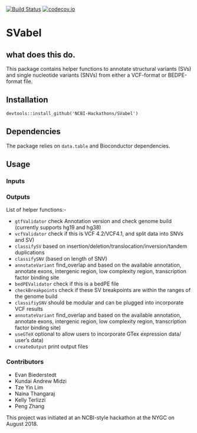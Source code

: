 [![Build Status](https://travis-ci.org/NCBI-Hackathons/SuperSnV.svg?branch=master)](https://travis-ci.org/NCBI-Hackathons/SuperSnV)
[![codecov.io](https://img.shields.io/codecov/c/github/NCBI-Hackathons/SuperSnV.svg)](https://img.shields.io/codecov/c/github/NCBI-Hackathons/SuperSnV?branch=master)


# SVabel

## what does this do.  

This package contains helper functions to annotate structural variants (SVs) and single nucleotide variants (SNVs) from either a VCF-format or BEDPE-format file.

## Installation

```
devtools::install_github('NCBI-Hackathons/SVabel')
```

## Dependencies 

The package relies on `data.table` and Bioconductor dependencies. 



## Usage

### Inputs

### Outputs

List of helper functions:-    
* `gtfValidator` check Annotation version and check genome build (currently supports hg19 and hg38)
* `vcfValidator` check if this is VCF 4.2/VCF4.1, and split data into SNVs  and SV)
* `classifySV` based on insertion/deletion/translocation/inversion/tandem duplications
* `classifySNV` (based on length of SNV)
* `annotateVariant` find_overlap and based on the available annotation, annotate exons, intergenic region, low complexity region,  transcription factor binding site
* `bedPEValidator` check if this is a bedPE file
*	`checkBreakpoints` check if these SV breakpoints are within the ranges of the genome build
*	`classifiySNV` should be modular and can be plugged into incorporate VCF results
* `annotateVariant` find_overlap and based on the available annotation, annotate exons, intergenic region, low complexity region,  transcription factor binding site)
* `useGTeX` optional to allow users to incorporate GTex expression data/ user’s data)
* `createOutput` print output files


### Contributors

* Evan Biederstedt 
* Kundai Andrew Midzi
* Tze Yin Lim
* Naina Thangaraj
* Kelly Terlizzi
* Peng Zhang

This project was initiated at an NCBI-style hackathon at the NYGC on August 2018.
